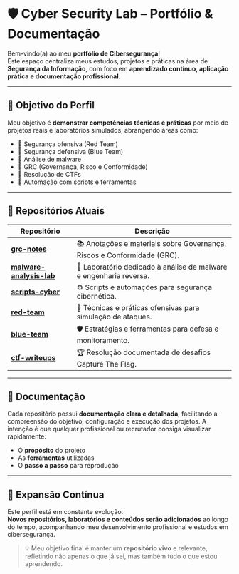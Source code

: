 # 🛡️ Cyber Security Lab – Portfólio & Documentação  

Bem-vindo(a) ao meu **portfólio de Cibersegurança**!  
Este espaço centraliza meus estudos, projetos e práticas na área de **Segurança da Informação**, com foco em **aprendizado contínuo, aplicação prática e documentação profissional**.  

---

## 🎯 Objetivo do Perfil  
Meu objetivo é **demonstrar competências técnicas e práticas** por meio de projetos reais e laboratórios simulados, abrangendo áreas como:  
- 🔹 Segurança ofensiva (Red Team)  
- 🔹 Segurança defensiva (Blue Team)  
- 🔹 Análise de malware  
- 🔹 GRC (Governança, Risco e Conformidade)  
- 🔹 Resolução de CTFs  
- 🔹 Automação com scripts e ferramentas  

---

## 📂 Repositórios Atuais  

| Repositório | Descrição |
|-------------|-----------|
| **[grc-notes](../[grc-notes](https://github.com/DarwinSecc/grc-notes))** | 📚 Anotações e materiais sobre Governança, Riscos e Conformidade (GRC). |
| **[malware-analysis-lab](../malware-analysis-lab)** | 🦠 Laboratório dedicado à análise de malware e engenharia reversa. |
| **[scripts-cyber](../scripts-cyber)** | ⚙️ Scripts e automações para segurança cibernética. |
| **[red-team](../red-team)** | 🚨 Técnicas e práticas ofensivas para simulação de ataques. |
| **[blue-team](../blue-team)** | 🛡️ Estratégias e ferramentas para defesa e monitoramento. |
| **[ctf-writeups](../ctf-writeups)** | 🏆 Resolução documentada de desafios Capture The Flag. |

---

## 📝 Documentação  
Cada repositório possui **documentação clara e detalhada**, facilitando a compreensão do objetivo, configuração e execução dos projetos. A intenção é que qualquer profissional ou recrutador consiga visualizar rapidamente:  
- O **propósito** do projeto  
- As **ferramentas** utilizadas  
- O **passo a passo** para reprodução  

---

## 🚀 Expansão Contínua  
Este perfil está em constante evolução.  
**Novos repositórios, laboratórios e conteúdos serão adicionados** ao longo do tempo, acompanhando meu desenvolvimento profissional e estudos em cibersegurança.  

> 💡 Meu objetivo final é manter um **repositório vivo** e relevante, refletindo não apenas o que já sei, mas também tudo o que estou aprendendo.
